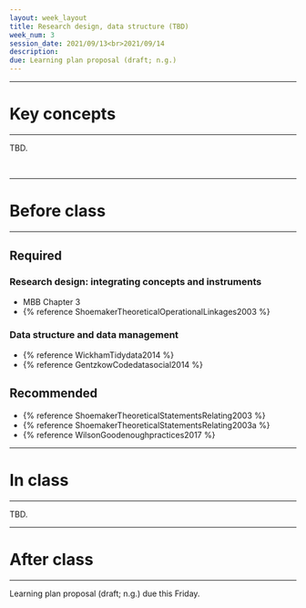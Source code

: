```yaml
---
layout: week_layout
title: Research design, data structure (TBD)
week_num: 3
session_date: 2021/09/13<br>2021/09/14
description:
due: Learning plan proposal (draft; n.g.)
---
```


---
# Key concepts
---

TBD.

<br>

---
# Before class
---

## Required

### Research design: integrating concepts and instruments

- MBB Chapter 3
- {% reference ShoemakerTheoreticalOperationalLinkages2003 %}

### Data structure and data management

- {% reference WickhamTidydata2014 %}
- {% reference GentzkowCodedatasocial2014 %}

## Recommended

- {% reference ShoemakerTheoreticalStatementsRelating2003 %}
- {% reference ShoemakerTheoreticalStatementsRelating2003a %}
- {% reference WilsonGoodenoughpractices2017 %}

---
# In class
---

TBD.

---
# After class
---

Learning plan proposal (draft; n.g.) due this Friday.